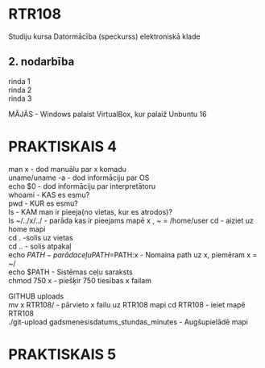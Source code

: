 # RTR108
Studiju kursa Datormācība (speckurss) elektroniskā klade
## 2. nodarbība
rinda 1  
rinda 2  
rinda 3  

MĀJĀS - Windows palaist VirtualBox, kur palaiž Unbuntu 16  

# PRAKTISKAIS 4  
man x - dod manuālu par x komadu  
uname/uname -a - dod informāciju par OS  
echo $0 - dod informāciju par interpretātoru  
whoami - KAS es esmu?  
pwd - KUR es esmu?  
ls - KAM man ir pieeja(no vietas, kur es atrodos)?  
ls ~/../x/../ - parāda kas ir pieejams mapē x  , ~ = /home/user
cd - aiziet uz home mapi  
cd . -solis uz vietas  
cd .. - solis atpakaļ  
echo $PATH - parāda ceļu  
PATH=$PATH:x - Nomaina path uz x, piemēram x = ~/  
echo $PATH - Sistēmas ceļu saraksts  
chmod 750 x - piešķir 750 tiesības x failam  

GITHUB uploads  
mv x RTR108/ - pārvieto x failu uz RTR108 mapi
cd RTR108 - ieiet mapē RTR108  
./git-upload gadsmenesisdatums_stundas_minutes - Augšupielādē mapi  


# PRAKTISKAIS 5  

